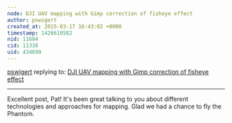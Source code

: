 ```yaml
---
node: DJI UAV mapping with Gimp correction of fisheye effect
author: pswigert
created_at: 2015-03-17 16:43:02 +0000
timestamp: 1426610582
nid: 11684
cid: 11338
uid: 434699
---
```




[pswigert](../profile/pswigert) replying to: [DJI UAV mapping with Gimp correction of fisheye effect](../notes/patcoyle/03-17-2015/dji-uav-with-gimp-correction-of-fisheye-effect)

----
Excellent post, Pat! It's been great talking to you about different technologies and approaches for mapping. Glad we had a chance to fly the Phantom.